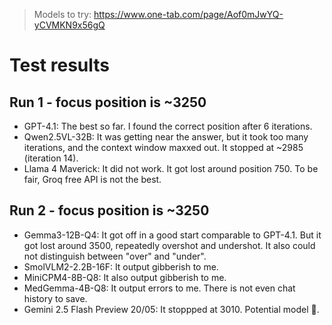 > Models to try: https://www.one-tab.com/page/Aof0mJwYQ-yCVMKN9x56gQ
# Test results
## Run 1 - focus position is ~3250
- GPT-4.1: The best so far. I found the correct position after 6 iterations.
- Qwen2.5VL-32B: It was getting near the answer, but it took too many iterations, and the context window maxxed out. It stopped at ~2985 (iteration 14).
- Llama 4 Maverick: It did not work. It got lost around position 750. To be fair, Groq free API is not the best.
## Run 2 - focus position is ~3250
- Gemma3-12B-Q4: It got off in a good start comparable to GPT-4.1. But it got lost around 3500, repeatedly overshot and undershot. It also could not distinguish between "over" and "under".
- SmolVLM2-2.2B-16F: It output gibberish to me.
- MiniCPM4-8B-Q8: It also output gibberish to me.
- MedGemma-4B-Q8: It output errors to me. There is not even chat history to save.
- Gemini 2.5 Flash Preview 20/05: It stoppped at 3010. Potential model 🙂.